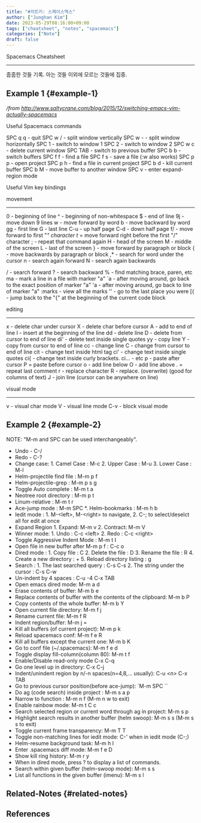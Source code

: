 ```yaml
---
title: "#치트키: 스페이스맥스"
author: ["Junghan Kim"]
date: 2023-05-29T08:16:00+09:00
tags: ["cheatsheet", "notes", "spacemacs"]
categories: ["Note"]
draft: false
---
```


Spacemacs Cheatsheet

---

줍줍한 것들 기록. 아는 것들 이외에 모르는 것들에 집중.


## Example 1 {#example-1}

_/from <http://www.saltycrane.com/blog/2015/12/switching-emacs-vim-actually-spacemacs>_

Useful Spacemacs commands

SPC q q - quit SPC w / - split window vertically SPC w - - split window horizontally SPC 1 - switch to window 1 SPC 2 - switch to window 2 SPC w c - delete current window SPC TAB - switch to previous buffer SPC b b - switch buffers SPC f f - find a file SPC f s - save a file (:w also works) SPC p p - open project SPC p h - find a file in current project SPC b d - kill current buffer SPC b M - move buffer to another window SPC v - enter expand-region mode

Useful Vim key bindings

movement

---

0 - beginning of line ^ - beginning of non-whitespace $ - end of line 9j - move down 9 lines w - move forward by word b - move backward by word gg - first line G - last line C-u - up half page C-d - down half page f/ - move forward to first "_" character t_ = move forward right before the first "/" character ; - repeat that command again H - head of the screen M - middle of the screen L - last of the screen } - move forward by paragraph or block { - move backwards by paragraph or block ,\* - search for word under the cursor n - search again forward N - search again backwards

/ - search forward ? - search backward % - find matching brace, paren, etc ma - mark a line in a file with marker "a" \`a - after moving around, go back to the exact position of marker "a" 'a - after moving around, go back to line of marker "a" :marks - view all the marks '' - go to the last place you were [{ - jump back to the "{" at the beginning of the current code block

editing

---

x - delete char under cursor X - delete char before cursor A - add to end of line I - insert at the beginning of the line dd - delete line D - delete from cursor to end of line di' - delete text inside single quotes yy - copy line Y - copy from cursor to end of line cc - change line C - change from cursor to end of line cit - change text inside html tag ci' - change text inside single quotes ci{ - change text inside curly brackets. ci... - etc p - paste after cursor P = paste before cursor o - add line below O - add line above . = repeat last comment r - replace character R - replace. (overwrite) (good for columns of text) J - join line (cursor can be anywhere on line)

visual mode

---

v - visual char mode V - visual line mode C-v - block visual mode


## Example 2 {#example-2}

NOTE: "M-m and SPC can be used interchangeably".

-   Undo - C-/
-   Redo - C-?
-   Change case: 1. Camel Case : M-c 2. Upper Case : M-u 3. Lower Case : M-l
-   Helm-projectile find file : M-m p f
-   Helm-projectile-grep : M-m p s g
-   Toggle Auto complete : M-m t a
-   Neotree root directory : M-m p t
-   Linum-relative : M-m t r
-   Ace-jump mode : M-m SPC \*. Helm-bookmarks : M-m h b
-   Iedit mode : 1. M-&lt;left&gt;, M-&lt;right&gt; to navigate, 2. C-; to select/deselct all for edit at once
-   Expand Region 1. Expand: M-m v 2. Contract: M-m V
-   Winner mode: 1. Undo : C-c &lt;left&gt; 2. Redo : C-c &lt;right&gt;
-   Toggle Aggressive Indent Mode : M-m t I
-   Open file in new buffer after M-m p f : C-c o
-   Dired mode : 1. Copy file : C 2. Delete the file : D 3. Rename the file : R 4. Create a new directory : + 5. Reload directory listing : g
-   Search : 1. The last searched query : C-s C-s 2. The string under the cursor : C-s C-w
-   Un-indent by 4 spaces : C-u -4 C-x TAB
-   Open emacs dired mode: M-m a d
-   Erase contents of buffer: M-m b e
-   Replace contents of buffer with the contents of the clipboard: M-m b P
-   Copy contents of the whole buffer: M-m b Y
-   Open current file directory: M-m f j
-   Rename current file: M-m f R
-   Indent region/buffer: M-m j =
-   Kill all buffers (of current project): M-m p k
-   Reload spacemacs conf: M-m f e R
-   Kill all buffers except the current one: M-m b K
-   Go to conf file (~/.spacemacs): M-m f e d
-   Toggle display fill-column(column 80): M-m t f
-   Enable/Disable read-only mode C-x C-q
-   Go one level up in directory: C-x C-j
-   Indent/unindent region by n/-n spaces(n=4,8,... usually): C-u &lt;n&gt; C-x TAB
-   Go to previous cursor position(before ace-jump): \`M-m SPC \`\`
-   Do ag (code search) inside project : M-m s a p
-   Narrow to function : M-m n f (M-m n w to exit)
-   Enable rainbow mode: M-m t C c
-   Search selected region or current word through ag in project: M-m s p
-   Highlight search results in another buffer (helm swoop): M-m s s (M-m s s to exit)
-   Toggle current frame transparency: M-m T T
-   Toggle non-matching lines for iedit mode: C-' when in iedit mode (C-;)
-   Helm-resume background task: M-m h l
-   Enter .spacemacs diff mode: M-m f e D
-   Show kill ring history: M-m r y
-   When in dired mode, press ? to display a list of commands.
-   Search within given buffer (helm-swoop mode): M-m s s
-   List all functions in the given buffer (imenu): M-m s l


## Related-Notes {#related-notes}

## References

<style>.csl-entry{text-indent: -1.5em; margin-left: 1.5em;}</style><div class="csl-bib-body">
</div>

